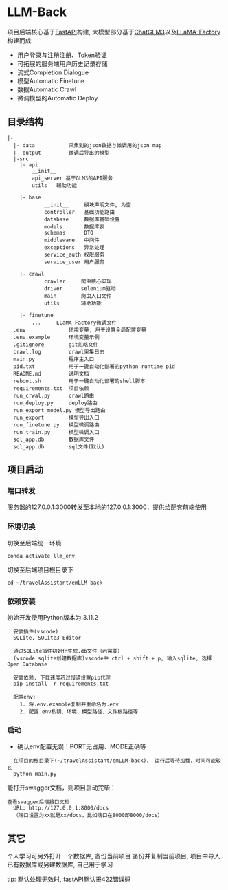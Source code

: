 # LLM-Back

项目后端核心基于[FastAPI]("https://fastapi.tiangolo.com/zh/")构建, 大模型部分基于[ChatGLM3](https://github.com/THUDM/ChatGLM3)以及[LLaMA-Factory]("https://github.com/hiyouga/LLaMA-Factory")构建而成

- 用户登录与注册注册、Token验证
- 可拓展的服务端用户历史记录存储
- 流式Completion Dialogue
- 模型Automatic Finetune
- 数据Automatic Crawl
- 微调模型的Automatic Deploy




## 目录结构
```
|-
  |- data			采集到的json数据与微调用的json map
  |- output			微调后导出的模型
  |-src
  	|- api
		__init__
		api_server 基于GLM3的API服务
		utils	辅助功能

  	|- base
	        __init__     模块声明文件, 为空
	        controller   基础功能路由
	        database     数据库基础设置
	        models       数据库表
	        schemas      DTO
	        middleware   中间件
	        exceptions   异常处理
	        service_auth 权限服务
	        service_user 用户服务

	|- crawl
	    	crawler		爬虫核心实现
	    	driver		selenium驱动
	    	main		爬虫入口文件
	    	utils		辅助功能

	|- finetune
		...		LLaMA-Factory微调文件
  .env              环境变量, 用于设置全局配置变量
  .env.example      环境变量示例
  .gitignore        git忽略文件
  crawl.log			crawl采集日志
  main.py           程序主入口
  pid.txt			用于一键自动化部署的python runtime pid
  README.md         说明文档
  reboot.sh			用于一键自动化部署的shell脚本
  requirements.txt  项目依赖
  run_crwal.py		crawl路由
  run_deploy.py		deploy路由
  run_export_model.py 模型导出路由
  run_export		模型导出入口
  run_finetune.py	模型微调路由
  run_train.py		模型微调入口
  sql_app.db        数据库文件
  sql_app.db		sql文件(默认)
```

## 项目启动

### 端口转发

服务器的127.0.0.1:3000转发至本地的127.0.0.1:3000，提供给配套前端使用

### 环境切换

切换至后端统一环境
```
conda activate llm_env
```

切换至后端项目根目录下
```
cd ~/travelAssistant/emLLM-back
```

### 依赖安装

初始开发使用Python版本为:3.11.2

```
  安装插件(vscode)
  SQLite, SQLite3 Editor 
  
  通过SQLite插件初始化生成.db文件（若需要） 
  (vscode sqlite创建数据库)vscode中 ctrl + shift + p, 输入sqlite, 选择Open Database
```

```
  安装依赖, 下载速度若过慢请设置pip代理
  pip install -r requirements.txt
```

```
  配置env:
  	1. 将.env.example复制并重命名为.env
  	2. 配置.env私钥、环境、模型路径、文件根路径等
```



### 启动

* 确认env配置无误：PORT无占用、MODE正确等

```
  在项目的根目录下(~/travelAssistant/emLLM-back)， 运行后等待加载，时间可能较长
  python main.py
```

能打开swagger文档，则项目启动完毕：

```
查看swagger后端接口文档
  URL: http://127.0.0.1:8000/docs 
  （端口设置为xx就是xx/docs，比如端口在8000即8000/docs）
```



## 其它

个人学习可另外打开一个数据库, 备份当前项目
备份并复制当前项目, 项目中导入已有数据库或另建数据库, 自己用于学习

tip: 默认处理无效时, fastAPI默认报422错误码
